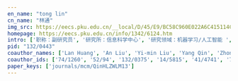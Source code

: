 ```yaml
---
en_name: "tong lin"
cn_name: "林通"
img_src: https://eecs.pku.edu.cn/__local/D/45/E9/BC58C960E022A6C415114C46D36_089671C0_C207.png?e=.png
homepage: https://eecs.pku.edu.cn/info/1342/6124.htm
intro: ['职称：副研究员', '研究所：信息科学中心', '研究领域：机器学习/人工智能 ', '办公电话：86-10-62755097', '电子邮件：lintong@pku.edu.cn', '个人主页：http://www.cis.pku.edu.cn/faculty/vision/lintong/default.htm ']
pid: "132/0443"
coauthor_names: ['Lan Huang', 'An Liu', 'Yi-min Liu', 'Yang Qin', 'Zhongyi Wang', 'Dongjie Zhao']
coauthor_ids: ['74/1260', '52/94', '132/0375', '14/5815', '41/4741', '74/9541']
paper_keys: ['journals/mcm/QinHLZWLM13']
---
```

